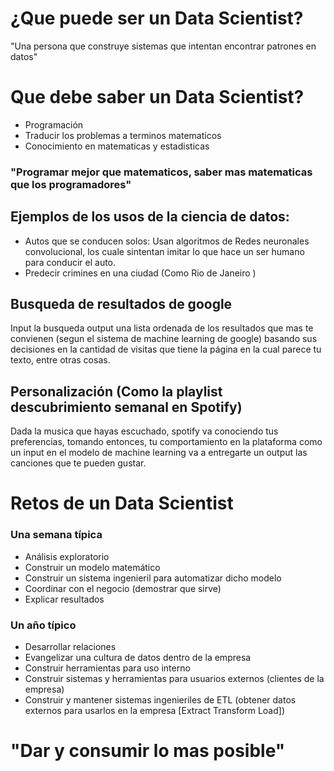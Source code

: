 # ¿Que puede ser un Data Scientist?
"Una persona que construye sistemas que intentan encontrar patrones en datos"

# Que debe saber un Data Scientist?

* Programación
* Traducir los problemas a terminos matematicos
* Conocimiento en matematicas y estadisticas

### "Programar mejor que matematicos, saber mas matematicas que los programadores"

## Ejemplos de los usos de la ciencia de datos:
* Autos que se conducen solos: Usan algoritmos de Redes neuronales convolucional, los cuale sintentan imitar lo que hace un ser humano para conducir el auto.
* Predecir crimines en una ciudad (Como Rio de Janeiro )

## Busqueda de resultados de google
Input la busqueda output una lista ordenada de los resultados que mas te convienen (segun el sistema de machine learning de google) basando sus decisiones en la cantidad de visitas que tiene la página en la cual parece tu texto, entre otras cosas.

## Personalización (Como la playlist descubrimiento semanal en Spotify)
Dada la musica que hayas escuchado, spotify va conociendo tus preferencias, tomando entonces, tu comportamiento en la plataforma como un input en el modelo de machine learning va a entregarte un output las canciones que te pueden gustar.

# Retos de un Data Scientist

### Una semana típica

* Análisis exploratorio
* Construir un modelo matemático
* Construir un sistema ingenieril para automatizar dicho modelo
* Coordinar con el negocio (demostrar que sirve)
* Explicar resultados

### Un año típico

* Desarrollar relaciones
* Evangelizar una cultura de datos dentro de la empresa
* Construir herramientas para uso interno
* Construir sistemas y herramientas para usuarios externos (clientes de la empresa)
* Construir y mantener sistemas ingenieriles de ETL (obtener datos externos para usarlos en la empresa [Extract Transform Load])

# "Dar y consumir lo mas posible"